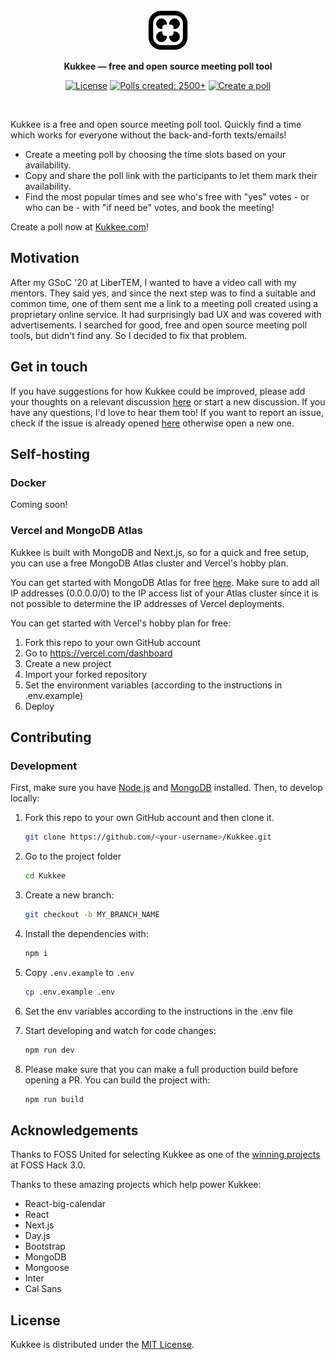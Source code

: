 <div align="center">
  <a href="https://www.kukkee.com/">
    <img
      src="./public/favicon.svg"
      alt="Kukkee Logo"
      height="64"
    />
  </a>
  <p>
    <b>
      Kukkee — free and open source meeting poll tool
    </b>
  </p>
  <p>

[![License](https://img.shields.io/github/license/Kukkee/Kukkee?color=%23000000&style=for-the-badge)](https://github.com/Kukkee/Kukkee/blob/main/LICENSE)
[![Polls created: 2500+](https://shields.io/badge/style-2500+-black?&style=for-the-badge&label=Polls%20created)](https://kukkee.com/)
[![Create a poll](https://shields.io/badge/style-Now-black?&style=for-the-badge&label=Create%20a%20poll)](https://kukkee.com/)

  </p>
  <br/>
</div>

Kukkee is a free and open source meeting poll tool. Quickly find a time which works for everyone without the back-and-forth texts/emails!

- Create a meeting poll by choosing the time slots based on your availability.
- Copy and share the poll link with the participants to let them mark their availability.
- Find the most popular times and see who's free with "yes" votes - or who can be - with "if need be" votes, and book the meeting!

Create a poll now at [Kukkee.com](https://kukkee.com/)!

## Motivation

After my GSoC '20 at LiberTEM, I wanted to have a video call with my mentors. They said yes, and since the next step was to find a suitable and common time, one of them sent me a link to a meeting poll created using a proprietary online service. It had surprisingly bad UX and was covered with advertisements. I searched for good, free and open source meeting poll tools, but didn't find any. So I decided to fix that problem.

## Get in touch

If you have suggestions for how Kukkee could be improved, please add your thoughts on a relevant discussion [here](https://github.com/Kukkee/Kukkee/discussions/) or start a new discussion. If you have any questions, I'd love to hear them too! If you want to report an issue, check if the issue is already opened [here](https://github.com/AnandBaburajan/Kukkee/issues) otherwise open a new one.

## Self-hosting

### Docker

Coming soon!

### Vercel and MongoDB Atlas

Kukkee is built with MongoDB and Next.js, so for a quick and free setup, you can use a free MongoDB Atlas cluster and Vercel's hobby plan.

You can get started with MongoDB Atlas for free [here](https://www.mongodb.com/basics/mongodb-atlas-tutorial). Make sure to add all IP addresses (0.0.0.0/0) to the IP access list of your Atlas cluster since it is not possible to determine the IP addresses of Vercel deployments.

You can get started with Vercel's hobby plan for free:

1. Fork this repo to your own GitHub account
2. Go to https://vercel.com/dashboard
3. Create a new project
4. Import your forked repository
5. Set the environment variables (according to the instructions in .env.example)
6. Deploy

## Contributing

### Development

First, make sure you have [Node.js](https://nodejs.org/en/) and [MongoDB](https://www.mongodb.com/docs/manual/installation/#mongodb-installation-tutorials) installed. Then, to develop locally:

1. Fork this repo to your own GitHub account and then clone it.

   ```sh
   git clone https://github.com/<your-username>/Kukkee.git
   ```

2. Go to the project folder

   ```sh
   cd Kukkee
   ```

3. Create a new branch:

   ```sh
   git checkout -b MY_BRANCH_NAME
   ```

4. Install the dependencies with:

   ```sh
   npm i
   ```

5. Copy `.env.example` to `.env`

   ```sh
   cp .env.example .env
   ```

6. Set the env variables according to the instructions in the .env file

7. Start developing and watch for code changes:

   ```sh
   npm run dev
   ```

8. Please make sure that you can make a full production build before opening a PR. You can build the project with:

   ```sh
   npm run build
   ```

## Acknowledgements

Thanks to FOSS United for selecting Kukkee as one of the [winning projects](https://forum.fossunited.org/t/foss-hack-3-0-results/1882) at FOSS Hack 3.0.

Thanks to these amazing projects which help power Kukkee:

- React-big-calendar
- React
- Next.js
- Day.js
- Bootstrap
- MongoDB
- Mongoose
- Inter
- Cal Sans

## License

Kukkee is distributed under the [MIT License](https://github.com/AnandBaburajan/Kukkee/blob/main/LICENSE).
